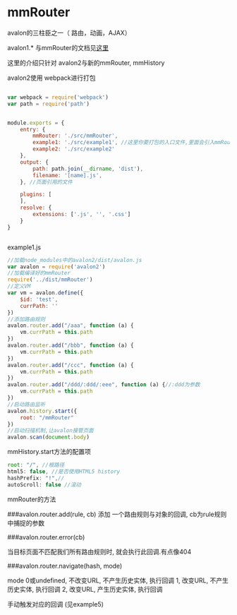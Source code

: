 mmRouter
=========================

avalon的三柱臣之一（ 路由，动画，AJAX）

avalon1.* 与mmRouter的文档见[这里](https://github.com/RubyLouvre/mmRouter/blob/0.9/README.md)

这里的介绍只针对 avalon2与新的mmRouter, mmHistory


avalon2使用 webpack进行打包

```javascript

var webpack = require('webpack')
var path = require('path')


module.exports = {
    entry: {
        mmRouter: './src/mmRouter',
        example1: './src/example1', //这里你要打包的入口文件,里面会引入mmRouter,avalon2
        example2: './src/example2'
    },
    output: {
        path: path.join(__dirname, 'dist'),
        filename: '[name].js',
    }, //页面引用的文件

    plugins: [
    ],
    resolve: {
        extensions: ['.js', '', '.css']
    }
}



```


example1.js

```javascript
//加载node_modules中的avalon2/dist/avalon.js
var avalon = require('avalon2')
//加载编译好的mmRouter
require('../dist/mmRouter')
//定义VM
var vm = avalon.define({
    $id: 'test',
    currPath: ''
})
//添加路由规则
avalon.router.add("/aaa", function (a) {
    vm.currPath = this.path
})
avalon.router.add("/bbb", function (a) {
    vm.currPath = this.path
})
avalon.router.add("/ccc", function (a) {
    vm.currPath = this.path
})
avalon.router.add("/ddd/:ddd/:eee", function (a) {//:ddd为参数
    vm.currPath = this.path
})
//启动路由监听
avalon.history.start({
    root: "/mmRouter"
})
//启动扫描机制,让avalon接管页面
avalon.scan(document.body)

```


mmHistory.start方法的配置项

```javascript
root: "/", //根路径
html5: false, //是否使用HTML5 history 
hashPrefix: "!",//
autoScroll: false //滚动

```


mmRouter的方法

###avalon.router.add(rule, cb) 
添加 一个路由规则与对象的回调, cb为rule规则中捕捉的参数

###avalon.router.error(cb)

当目标页面不匹配我们所有路由规则时, 就会执行此回调.有点像404

###avalon.router.navigate(hash, mode)

mode
0或undefined, 不改变URL, 不产生历史实体, 执行回调
1,            改变URL, 不产生历史实体,   执行回调
2,            改变URL, 产生历史实体,    执行回调

手动触发对应的回调 (见example5)


